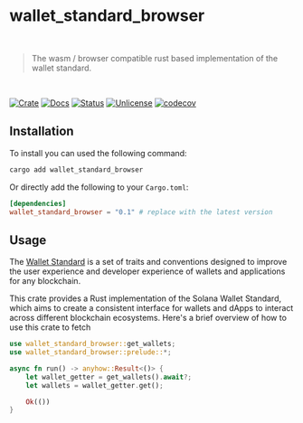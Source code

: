 # wallet_standard_browser

<br />

> The wasm / browser compatible rust based implementation of the wallet standard.

<br />

[![Crate][crate-image]][crate-link] [![Docs][docs-image]][docs-link] [![Status][ci-status-image]][ci-status-link] [![Unlicense][unlicense-image]][unlicense-link] [![codecov][codecov-image]][codecov-link]

## Installation

To install you can used the following command:

```bash
cargo add wallet_standard_browser
```

Or directly add the following to your `Cargo.toml`:

```toml
[dependencies]
wallet_standard_browser = "0.1" # replace with the latest version
```

## Usage

The [Wallet Standard](https://github.com/wallet-standard/wallet-standard) is a set of traits and conventions designed to improve the user experience and developer experience of wallets and applications for any blockchain.

This crate provides a Rust implementation of the Solana Wallet Standard, which aims to create a consistent interface for wallets and dApps to interact across different blockchain ecosystems. Here's a brief overview of how to use this crate to fetch

```rust
use wallet_standard_browser::get_wallets;
use wallet_standard_browser::prelude::*;

async fn run() -> anyhow::Result<()> {
	let wallet_getter = get_wallets().await?;
	let wallets = wallet_getter.get();

	Ok(())
}
```

[crate-image]: https://img.shields.io/crates/v/wallet_standard_browser.svg
[crate-link]: https://crates.io/crates/wallet_standard_browser
[docs-image]: https://docs.rs/wallet_standard_browser/badge.svg
[docs-link]: https://docs.rs/wallet_standard_browser/
[ci-status-image]: https://github.com/ifiokjr/wasm_solana/workflows/ci/badge.svg
[ci-status-link]: https://github.com/ifiokjr/wasm_solana/actions?query=workflow:ci
[unlicense-image]: https://img.shields.io/badge/license-Unlicence-blue.svg
[unlicense-link]: https://opensource.org/license/unlicense
[codecov-image]: https://codecov.io/github/ifiokjr/wasm_solana/graph/badge.svg?token=87K799Q78I
[codecov-link]: https://codecov.io/github/ifiokjr/wasm_solana
